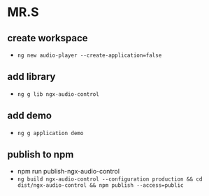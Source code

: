# MR.S


## create workspace
- `ng new audio-player --create-application=false`

## add library
- `ng g lib ngx-audio-control`

## add demo

- `ng g application demo`


## publish to npm 
- npm run publish-ngx-audio-control
- `ng build ngx-audio-control --configuration production && cd dist/ngx-audio-control && npm publish --access=public`